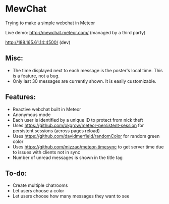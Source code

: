 # MewChat
Trying to make a simple webchat in Meteor


Live demo: http://mewchat.meteor.com/ (managed by a third party)

http://188.165.61.14:4500/ (dev)


Misc:
-----
* The time displayed next to each message is the poster's local time. This is a feature, not a bug.
* Only last 30 messages are currently shown. It is easily customizable.


Features:
--------
* Reactive webchat built in Meteor
* Anonymous mode
* Each user is identified by a unique ID to protect from nick theft
* Uses https://github.com/okgrow/meteor-persistent-session for persistent sessions (across pages reload)
* Uses https://github.com/davidmerfield/randomColor for random green color
* Uses https://github.com/mizzao/meteor-timesync to get server time due to issues with clients not in sync
* Number of unread messages is shown in the title tag


To-do:
------
* Create multiple chatrooms
* Let users choose a color
* Let users choose how many messages they want to see
